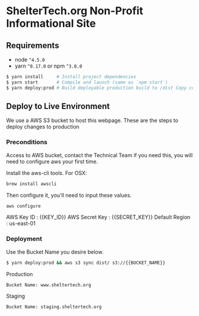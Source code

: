 # ShelterTech.org Non-Profit Informational Site

## Requirements
* node `^4.5.0`
* yarn `^0.17.0` or npm `^3.0.0`

```bash
$ yarn install     # Install project dependencies
$ yarn start       # Compile and launch (same as `npm start`)
$ yarn deploy:prod # Build deployable production build to /dist Copy contents to production directory
```

## Deploy to Live Environment

We use a AWS S3 bucket to host this webpage. These are the steps to deploy changes to production

### Preconditions

Access to AWS bucket, contact the Technical Team if you need this, you will need to configure aws your first time.

Install the aws-cli tools. For OSX:
```bash
brew install awscli
```
Then configure it, you'll need to input these values.
```bash
aws configure
```
AWS Key ID     : {{KEY_ID}}
AWS Secret Key : {{SECRET_KEY}}
Default Region : us-east-01
### Deployment
Use the Bucket Name you desire below.
```bash
$ yarn deploy:prod && aws s3 sync dist/ s3://{{BUCKET_NAME}}
```

Production 
```
Bucket Name: www.sheltertech.org
```
Staging
``` 
Bucket Name: staging.sheltertech.org
```
